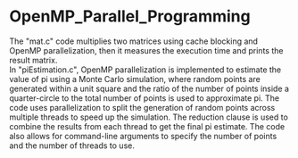 # OpenMP_Parallel_Programming
The "mat.c" code multiplies two matrices using cache blocking and OpenMP parallelization, then it measures the execution time and prints the result matrix.  
In "piEstimation.c", OpenMP parallelization is implemented to estimate the value of pi using a Monte Carlo simulation, where random points are generated within a unit square and the ratio of the number of points inside a quarter-circle to the total number of points is used to approximate pi. The code uses parallelization to split the generation of random points across multiple threads to speed up the simulation. The reduction clause is used to combine the results from each thread to get the final pi estimate. The code also allows for command-line arguments to specify the number of points and the number of threads to use.
